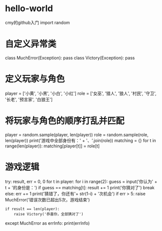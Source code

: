 # hello-world
cmy的github入门
import random
# 自定义异常类
class MuchError(Exception):
    pass
class Victory(Exception):
    pass

# 定义玩家与角色
player = ['小黄', '小黑', '小白', '小红']
role = ['女巫', '猎人', '狼人', '村民',
        '守卫', '长老', '预言家', '白狼王']
# 将玩家与角色的顺序打乱并匹配
player = random.sample(player, len(player))
role = random.sample(role, len(player))
print('游戏中全部身份有：' + '、'.join(role))
matching = {}
for t in range(len(player)):
    matching[player[t]] = role[t]

# 游戏逻辑
try:
    result, err = 0, 0
    for t in player:
        for i in range(2):
            guess = input('你认为' + t + '的身份是：')
            if guess == matching[t]:
                result += 1
                print('你猜对了')
                break
            else:
                err += 1
                print('猜错了，你还有'+ str(1-i) + '次机会')
        if err > 5:
            raise MuchError('错误次数已超出5次，游戏结束')

    if result == len(player):
        raise Victory('恭喜你，全部猜对了')

except MuchError as errInfo:
    print(errInfo)
